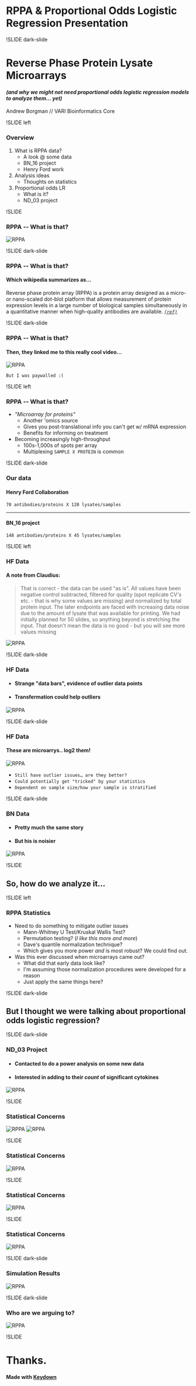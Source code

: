 # RPPA & Proportional Odds Logistic Regression Presentation

!SLIDE dark-slide

# Reverse Phase Protein Lysate Microarrays

#### *(and why we might not need proportional odds logistic regression models to analyze them… yet)* 
Andrew Borgman // VARI Bioinformatics Core

!SLIDE left

### Overview

1. What is RPPA data?
	* A look @ some data
	* BN_16 project
	* Henry Ford work
3. Analysis ideas
	* Thoughts on statistics
4. Proportional odds LR
	* What is it?
	* ND_03 project

!SLIDE
### RPPA -- What is that?

![RPPA](images/rppa-paper.png)

!SLIDE dark-slide
### RPPA -- What is that?

#### Which wikipedia summarizes as…
Reverse phase protein array (RPPA) is a protein array designed as a micro- or nano-scaled dot-blot platform that allows measurement of protein expression levels in a large number of biological samples simultaneously in a quantitative manner when high-quality antibodies are available. [*`(ref)`*](http://en.wikipedia.org/wiki/Reverse_phase_protein_lysate_microarray)  

!SLIDE dark-slide
### RPPA -- What is that?
#### Then, they linked me to this really cool video…

![RPPA](images/video-fail.png)

`But I was paywalled :(`

!SLIDE left
### RPPA -- What is that?
* *"Microarray for proteins"*
	* Another 'omics source
	* Gives you post-translational info you can't get w/ mRNA expression 
	* Benefits for informing on treatment
* Becoming increasingly high-throughput
	* 100s-1,000s of spots per array
	* Multiplexing `SAMPLE X PROTEIN` is common

!SLIDE dark-slide
### Our data

#### Henry Ford Collaboration
`70 antibodies/proteins X 120 lysates/samples`  

---

#### BN_16 project
`148 antibodies/proteins X 45 lysates/samples`  


!SLIDE left
### HF Data

#### A note from Claudius:
> That is correct - the data can be used "as is". All values have been negative control subtracted, filtered for quality (spot replicate CV's etc. - that is why some values are missing) and normalized by total protein input. The later endpoints are faced with increasing data noise due to the amount of lysate that was available for printing. We had initially planned for 50 slides, so anything beyond is stretching the input. That doesn't mean the data is no good - but you will see more values missing

![RPPA](images/all-prots-hf.svg)

!SLIDE dark-slide
### HF Data

* #### Strange "data bars", evidence of outlier data points 
* #### Transfermation could help outliers

![RPPA](images/all-prots-hf-2.svg)


!SLIDE dark-slide
### HF Data

#### These are microarrys.. log2 them!
![RPPA](images/all-logged-prots-hf.svg)
* `Still have outlier issues… are they better?`  
* `Could potentially get "tricked" by your statistics`  
* `Dependent on sample size/how your sample is stratified`

!SLIDE dark-slide
### BN Data 

* #### Pretty much the same story
* #### But his is noisier

![RPPA](images/bn-all-prots-hf-2.svg)


!SLIDE 

## So, how do we analyze it...

!SLIDE left
### RPPA Statistics
* Need to do something to mitigate outlier issues
	* Mann-Whitney U Test/Kruskal Wallis Test?
	* Permutation testing? (*I like this more and more*)
	* Dave's quantile normalization technique?
	* Which gives you more power *and* is most robust? We could find out.
* Was this ever discussed when microarrays came out?
	* What did that early data look like?
	* I'm assuming those normalization procedures were developed for a reason
	* Just apply the same things here?

!SLIDE dark-slide

## But I thought we were talking about proportional odds logistic regression?

!SLIDE dark-slide
### ND_03 Project

* #### Contacted to do a power analysis on some new data
* #### Interested in adding to their *count* of significant cytokines

![RPPA](images/dues.png)

!SLIDE
### Statistical Concerns

![RPPA](images/issues-1.png)
![RPPA](images/issues-2.png)

!SLIDE
### Statistical Concerns

![RPPA](images/issues-3.png)

!SLIDE
### Statistical Concerns

![RPPA](images/cyto-exprs-prefilt.png)

!SLIDE

### Statistical Concerns

![RPPA](images/issues-4.png)

!SLIDE dark-slide

### Simulation Results

![RPPA](images/power_plot.png)

!SLIDE dark-slide

### Who are we arguing to?
![RPPA](images/book.jpg)


!SLIDE

# Thanks.

#### Made with [Keydown](http://github.com/infews/keydown)


